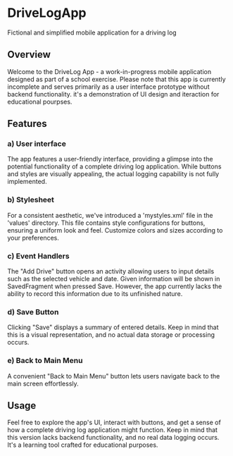 # DriveLogApp
Fictional and simplified mobile application for a driving log

## Overview
Welcome to the DriveLog App - a work-in-progress mobile application designed as part of a school exercise. Please note that this app is currently incomplete and serves primarily as a user interface prototype without backend functionality. it's a demonstration of UI design and iteraction for educational pourpses.

## Features
### a) User interface
The app features a user-friendly interface, providing a glimpse into the potential functionality of a complete driving log application. While buttons and styles are visually appealing, the actual logging capability is not fully implemented.

### b) Stylesheet
For a consistent aesthetic, we've introduced a 'mystyles.xml' file in the 'values' directory. This file contains style configurations for buttons, ensuring a uniform look and feel. Customize colors and sizes according to your preferences.

### c) Event Handlers
The "Add Drive" button opens an activity allowing users to input details such as the selected vehicle and date. Given information will be shown in SavedFragment when pressed Save. However, the app currently lacks the ability to record this information due to its unfinished nature.

### d) Save Button
Clicking "Save" displays a summary of entered details. Keep in mind that this is a visual representation, and no actual data storage or processing occurs.

### e) Back to Main Menu
A convenient "Back to Main Menu" button lets users navigate back to the main screen effortlessly.

## Usage
Feel free to explore the app's UI, interact with buttons, and get a sense of how a complete driving log application might function. Keep in mind that this version lacks backend functionality, and no real data logging occurs. It's a learning tool crafted for educational purposes.
